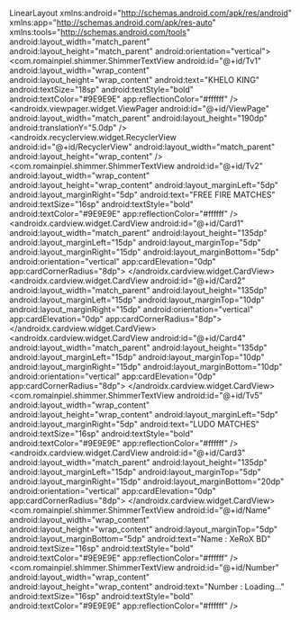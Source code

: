 LinearLayout
	xmlns:android="http://schemas.android.com/apk/res/android"
	xmlns:app="http://schemas.android.com/apk/res-auto"
	xmlns:tools="http://schemas.android.com/tools"
	android:layout_width="match_parent"
	android:layout_height="match_parent"
	android:orientation="vertical">
	<LinearLayout
		android:id="@+id/TopBar"
		android:layout_width="match_parent"
		android:layout_height="50dp"
		android:background="#000000"
		android:gravity="center_vertical"
		android:orientation="horizontal">
		<ImageView
			android:id="@+id/Img1"
			android:layout_width="35dp"
			android:layout_height="35dp"
			android:layout_marginLeft="15dp"
			android:layout_marginRight="10dp"
			android:src="@drawable/app_logo"
			android:scaleType="fitCenter" />
		<com.romainpiel.shimmer.ShimmerTextView
			android:id="@+id/Tv1"
			android:layout_width="wrap_content"
			android:layout_height="wrap_content"
			android:text="KHELO KING"
			android:textSize="18sp"
			android:textStyle="bold"
			android:textColor="#9E9E9E"
			app:reflectionColor="#ffffff" />
		<LinearLayout
			android:id="@+id/Dev3"
			android:layout_width="match_parent"
			android:layout_height="10dp"
			android:padding="8dp"
			android:orientation="horizontal"
			android:layout_weight="1" />
		<LinearLayout
			android:id="@+id/Contact"
			android:layout_width="wrap_content"
			android:layout_height="wrap_content"
			android:orientation="horizontal">
			<ImageView
				android:id="@+id/Img2"
				android:layout_width="35dp"
				android:layout_height="35dp"
				android:layout_marginLeft="15dp"
				android:layout_marginTop="5dp"
				android:layout_marginRight="15dp"
				android:layout_marginBottom="5dp"
				android:src="@drawable/contact"
				android:scaleType="fitCenter" />
		</LinearLayout>
		<LinearLayout
			android:id="@+id/Wallet1"
			android:layout_width="wrap_content"
			android:layout_height="wrap_content"
			android:layout_marginRight="5dp"
			android:orientation="horizontal">
			<ImageView
				android:id="@+id/Img3"
				android:layout_width="38dp"
				android:layout_height="38dp"
				android:layout_marginLeft="15dp"
				android:layout_marginTop="5dp"
				android:layout_marginRight="15dp"
				android:layout_marginBottom="5dp"
				android:src="@drawable/wallet"
				android:scaleType="fitCenter" />
		</LinearLayout>
	</LinearLayout>
	<ScrollView
		android:id="@+id/Scroll"
		android:layout_width="match_parent"
		android:layout_height="match_parent"
		android:background="#000000"
		android:layout_weight="1">
		<LinearLayout
			android:id="@+id/ScrollBg"
			android:layout_width="match_parent"
			android:layout_height="match_parent"
			android:background="#000025"
			android:orientation="vertical">
			<LinearLayout
				android:id="@+id/PlayBg"
				android:layout_width="match_parent"
				android:layout_height="match_parent"
				android:background="@drawable/bgu"
				android:orientation="vertical">
				<androidx.viewpager.widget.ViewPager
					android:id="@+id/ViewPage"
					android:layout_width="match_parent"
					android:layout_height="190dp"
					android:translationY="5.0dp" />
				<LinearLayout
					android:id="@+id/Bg9"
					android:layout_width="wrap_content"
					android:layout_height="wrap_content"
					android:orientation="horizontal"
					android:translationY="-15.0dp"
					android:layout_gravity="center_horizontal">
					<androidx.recyclerview.widget.RecyclerView
						android:id="@+id/RecyclerView"
						android:layout_width="match_parent"
						android:layout_height="wrap_content" />
				</LinearLayout>
				<LinearLayout
					android:id="@+id/Bg4"
					android:layout_width="match_parent"
					android:layout_height="wrap_content"
					android:background="@android:color/transparent"
					android:gravity="center_vertical"
					android:orientation="horizontal">
					<TextView
						android:id="@+id/Tv24"
						android:layout_width="wrap_content"
						android:layout_height="wrap_content"
						android:layout_marginLeft="10dp"
						android:text="নোটিশঃ"
						android:textSize="18sp"
						android:textStyle="bold"
						android:textColor="#B2EBF2" />
					<TextView
						android:id="@+id/Notice"
						android:layout_width="wrap_content"
						android:layout_height="wrap_content"
						android:layout_marginLeft="10dp"
						android:layout_marginRight="10dp"
						android:text="XEROX BD"
						android:textSize="16sp"
						android:textStyle="bold"
						android:textColor="#17FFFF" />
				</LinearLayout>
				<LinearLayout
					android:id="@+id/Dev1Bg"
					android:layout_width="match_parent"
					android:layout_height="30dp"
					android:layout_marginLeft="5dp"
					android:layout_marginTop="5dp"
					android:layout_marginRight="5dp"
					android:gravity="center_vertical"
					android:orientation="horizontal">
					<LinearLayout
						android:id="@+id/Dev1"
						android:layout_width="match_parent"
						android:layout_height="2dp"
						android:padding="8dp"
						android:background="#9E9E9E"
						android:orientation="horizontal"
						android:layout_weight="1" />
					<com.romainpiel.shimmer.ShimmerTextView
						android:id="@+id/Tv2"
						android:layout_width="wrap_content"
						android:layout_height="wrap_content"
						android:layout_marginLeft="5dp"
						android:layout_marginRight="5dp"
						android:text="FREE FIRE MATCHES"
						android:textSize="16sp"
						android:textStyle="bold"
						android:textColor="#9E9E9E"
						app:reflectionColor="#ffffff" />
					<LinearLayout
						android:id="@+id/Dev2"
						android:layout_width="match_parent"
						android:layout_height="2dp"
						android:padding="8dp"
						android:background="#9E9E9E"
						android:orientation="horizontal"
						android:layout_weight="1" />
				</LinearLayout>
				<androidx.cardview.widget.CardView
					android:id="@+id/Card1"
					android:layout_width="match_parent"
					android:layout_height="135dp"
					android:layout_marginLeft="15dp"
					android:layout_marginTop="5dp"
					android:layout_marginRight="15dp"
					android:layout_marginBottom="5dp"
					android:orientation="vertical"
					app:cardElevation="0dp"
					app:cardCornerRadius="8dp">
					<LinearLayout
						android:id="@+id/Classic"
						android:layout_width="match_parent"
						android:layout_height="match_parent"
						android:background="@drawable/classicbg"
						android:gravity="center_vertical"
						android:orientation="horizontal">
						<ImageView
							android:id="@+id/Img4"
							android:layout_width="50dp"
							android:layout_height="50dp"
							android:layout_marginLeft="10dp"
							android:src="@drawable/ffff"
							android:scaleType="fitCenter" />
						<LinearLayout
							android:id="@+id/Bg1"
							android:layout_width="match_parent"
							android:layout_height="match_parent"
							android:background="@android:color/transparent"
							android:gravity="center_vertical"
							android:orientation="vertical">
							<TextView
								android:id="@+id/Tv3"
								android:layout_width="wrap_content"
								android:layout_height="wrap_content"
								android:layout_marginLeft="10dp"
								android:text="CLASSIC"
								android:textSize="16sp"
								android:textStyle="bold"
								android:textColor="#FFFFFF" />
							<TextView
								android:id="@+id/Found1"
								android:layout_width="wrap_content"
								android:layout_height="wrap_content"
								android:layout_marginLeft="10dp"
								android:text="0 MATCH FOUND"
								android:textSize="14sp"
								android:textColor="#FFFFFF" />
						</LinearLayout>
					</LinearLayout>
				</androidx.cardview.widget.CardView>
				<androidx.cardview.widget.CardView
					android:id="@+id/Card2"
					android:layout_width="match_parent"
					android:layout_height="135dp"
					android:layout_marginLeft="15dp"
					android:layout_marginTop="10dp"
					android:layout_marginRight="15dp"
					android:orientation="vertical"
					app:cardElevation="0dp"
					app:cardCornerRadius="8dp">
					<LinearLayout
						android:id="@+id/ClashSquad"
						android:layout_width="match_parent"
						android:layout_height="match_parent"
						android:background="@drawable/csbg"
						android:gravity="center_vertical"
						android:orientation="horizontal">
						<ImageView
							android:id="@+id/Img5"
							android:layout_width="50dp"
							android:layout_height="50dp"
							android:layout_marginLeft="10dp"
							android:src="@drawable/ffround"
							android:scaleType="fitCenter" />
						<LinearLayout
							android:id="@+id/Bg2"
							android:layout_width="match_parent"
							android:layout_height="match_parent"
							android:background="@android:color/transparent"
							android:gravity="center_vertical"
							android:orientation="vertical">
							<TextView
								android:id="@+id/Tv4"
								android:layout_width="wrap_content"
								android:layout_height="wrap_content"
								android:layout_marginLeft="10dp"
								android:text="CLASH SQUAD"
								android:textSize="16sp"
								android:textStyle="bold"
								android:textColor="#FFFFFF" />
							<TextView
								android:id="@+id/Found2"
								android:layout_width="wrap_content"
								android:layout_height="wrap_content"
								android:layout_marginLeft="10dp"
								android:text="0 MATCH FOUND"
								android:textSize="14sp"
								android:textColor="#FFFFFF" />
						</LinearLayout>
					</LinearLayout>
				</androidx.cardview.widget.CardView>
				<androidx.cardview.widget.CardView
					android:id="@+id/Card4"
					android:layout_width="match_parent"
					android:layout_height="135dp"
					android:layout_marginLeft="15dp"
					android:layout_marginTop="10dp"
					android:layout_marginRight="15dp"
					android:layout_marginBottom="10dp"
					android:orientation="vertical"
					app:cardElevation="0dp"
					app:cardCornerRadius="8dp">
					<LinearLayout
						android:id="@+id/SnackBg"
						android:layout_width="match_parent"
						android:layout_height="match_parent"
						android:background="@drawable/free_bg"
						android:gravity="center_vertical"
						android:orientation="horizontal">
						<ImageView
							android:id="@+id/Img30"
							android:layout_width="50dp"
							android:layout_height="50dp"
							android:layout_marginLeft="10dp"
							android:src="@drawable/ffround"
							android:scaleType="fitCenter" />
						<LinearLayout
							android:id="@+id/linear4"
							android:layout_width="match_parent"
							android:layout_height="match_parent"
							android:background="@android:color/transparent"
							android:gravity="center_vertical"
							android:orientation="vertical">
							<TextView
								android:id="@+id/Tv30"
								android:layout_width="wrap_content"
								android:layout_height="wrap_content"
								android:layout_marginLeft="10dp"
								android:text="FREE MATCHES"
								android:textSize="16sp"
								android:textStyle="bold"
								android:textColor="#FFFFFF" />
							<TextView
								android:id="@+id/Found4"
								android:layout_width="wrap_content"
								android:layout_height="wrap_content"
								android:layout_marginLeft="10dp"
								android:text="0 MATCH FOUND"
								android:textSize="14sp"
								android:textColor="#FFFFFF" />
						</LinearLayout>
					</LinearLayout>
				</androidx.cardview.widget.CardView>
				<LinearLayout
					android:id="@+id/Dev2Bg"
					android:layout_width="match_parent"
					android:layout_height="30dp"
					android:layout_margin="5dp"
					android:background="@android:color/transparent"
					android:gravity="center_vertical"
					android:orientation="horizontal">
					<LinearLayout
						android:id="@+id/Dev4"
						android:layout_width="match_parent"
						android:layout_height="2dp"
						android:background="#9E9E9E"
						android:orientation="horizontal"
						android:layout_weight="1" />
					<com.romainpiel.shimmer.ShimmerTextView
						android:id="@+id/Tv5"
						android:layout_width="wrap_content"
						android:layout_height="wrap_content"
						android:layout_marginLeft="5dp"
						android:layout_marginRight="5dp"
						android:text="LUDO MATCHES"
						android:textSize="16sp"
						android:textStyle="bold"
						android:textColor="#9E9E9E"
						app:reflectionColor="#ffffff" />
					<LinearLayout
						android:id="@+id/Dev5"
						android:layout_width="match_parent"
						android:layout_height="2dp"
						android:background="#9E9E9E"
						android:orientation="horizontal"
						android:layout_weight="1" />
				</LinearLayout>
				<androidx.cardview.widget.CardView
					android:id="@+id/Card3"
					android:layout_width="match_parent"
					android:layout_height="135dp"
					android:layout_marginLeft="15dp"
					android:layout_marginTop="5dp"
					android:layout_marginRight="15dp"
					android:layout_marginBottom="20dp"
					android:orientation="vertical"
					app:cardElevation="0dp"
					app:cardCornerRadius="8dp">
					<LinearLayout
						android:id="@+id/LudoBg"
						android:layout_width="match_parent"
						android:layout_height="match_parent"
						android:background="@drawable/ludobg"
						android:gravity="center_vertical"
						android:orientation="horizontal">
						<ImageView
							android:id="@+id/Img6"
							android:layout_width="50dp"
							android:layout_height="50dp"
							android:layout_marginLeft="10dp"
							android:src="@drawable/lkround"
							android:scaleType="fitCenter" />
						<LinearLayout
							android:id="@+id/Bg3"
							android:layout_width="match_parent"
							android:layout_height="match_parent"
							android:background="@android:color/transparent"
							android:gravity="center_vertical"
							android:orientation="vertical">
							<TextView
								android:id="@+id/Tv6"
								android:layout_width="wrap_content"
								android:layout_height="wrap_content"
								android:layout_marginLeft="10dp"
								android:text="LUDO MATCHES"
								android:textSize="16sp"
								android:textStyle="bold"
								android:textColor="#FFFFFF" />
							<TextView
								android:id="@+id/Found3"
								android:layout_width="wrap_content"
								android:layout_height="wrap_content"
								android:layout_marginLeft="10dp"
								android:text="0 MATCH FOUND"
								android:textSize="14sp"
								android:textColor="#FFFFFF" />
						</LinearLayout>
					</LinearLayout>
				</androidx.cardview.widget.CardView>
			</LinearLayout>
			<LinearLayout
				android:id="@+id/MenuBg"
				android:layout_width="match_parent"
				android:layout_height="match_parent"
				android:background="#000000"
				android:gravity="center_horizontal"
				android:orientation="vertical">
				<ImageView
					android:id="@+id/Img11"
					android:layout_width="75dp"
					android:layout_height="75dp"
					android:layout_marginTop="30dp"
					android:src="@drawable/profile"
					android:scaleType="fitCenter" />
				<LinearLayout
					android:id="@+id/Bg_Name"
					android:layout_width="match_parent"
					android:layout_height="wrap_content"
					android:gravity="center_horizontal"
					android:orientation="horizontal">
					<com.romainpiel.shimmer.ShimmerTextView
						android:id="@+id/Name"
						android:layout_width="wrap_content"
						android:layout_height="wrap_content"
						android:layout_marginTop="5dp"
						android:layout_marginBottom="5dp"
						android:text="Name : XeRoX BD"
						android:textSize="16sp"
						android:textStyle="bold"
						android:textColor="#9E9E9E"
						app:reflectionColor="#ffffff" />
					<ImageView
						android:id="@+id/bluetick"
						android:layout_width="20dp"
						android:layout_height="20dp"
						android:layout_marginLeft="5dp"
						android:layout_marginTop="7dp"
						android:src="@drawable/tikmark"
						android:scaleType="centerCrop" />
				</LinearLayout>
				<com.romainpiel.shimmer.ShimmerTextView
					android:id="@+id/Number"
					android:layout_width="wrap_content"
					android:layout_height="wrap_content"
					android:text="Number : Loading..."
					android:textSize="16sp"
					android:textStyle="bold"
					android:textColor="#9E9E9E"
					app:reflectionColor="#ffffff" />
				<LinearLayout
					android:id="@+id/CoinBg"
					android:layout_width="match_parent"
					android:layout_height="85dp"
					android:layout_marginLeft="25dp"
					android:layout_marginTop="20dp"
					android:layout_marginRight="25dp"
					android:background="#FFFFFF"
					android:orientation="horizontal">
					<LinearLayout
						android:id="@+id/Coin1"
						android:layout_width="match_parent"
						android:layout_height="match_parent"
						android:background="@android:color/transparent"
						android:gravity="center_horizontal|center_vertical"
						android:orientation="vertical"
						android:layout_weight="1">
						<TextView
							android:id="@+id/Gaming"
							android:layout_width="wrap_content"
							android:layout_height="wrap_content"
							android:text="৳0"
							android:textSize="18sp"
							android:textStyle="bold"
							android:textColor="#000000" />
						<TextView
							android:id="@+id/Tv11"
							android:layout_width="wrap_content"
							android:layout_height="wrap_content"
							android:text="Gaming Balance"
							android:textSize="14sp"
							android:textColor="#9E9E9E" />
					</LinearLayout>
					<LinearLayout
						android:id="@+id/Dev6"
						android:layout_width="1dp"
						android:layout_height="match_parent"
						android:layout_marginLeft="10dp"
						android:layout_marginTop="25dp"
						android:layout_marginRight="10dp"
						android:layout_marginBottom="25dp"
						android:background="#BDBDBD"
						android:orientation="horizontal" />
					<LinearLayout
						android:id="@+id/Coin2"
						android:layout_width="match_parent"
						android:layout_height="match_parent"
						android:background="@android:color/transparent"
						android:gravity="center_horizontal|center_vertical"
						android:orientation="vertical"
						android:layout_weight="1">
						<TextView
							android:id="@+id/Winning"
							android:layout_width="wrap_content"
							android:layout_height="wrap_content"
							android:text="৳0"
							android:textSize="18sp"
							android:textStyle="bold"
							android:textColor="#000000" />
						<TextView
							android:id="@+id/Tv12"
							android:layout_width="wrap_content"
							android:layout_height="wrap_content"
							android:text="Winning Balance"
							android:textSize="14sp"
							android:textColor="#9E9E9E" />
					</LinearLayout>
				</LinearLayout>
				<LinearLayout
					android:id="@+id/TotalBg"
					android:layout_width="match_parent"
					android:layout_height="85dp"
					android:layout_marginLeft="25dp"
					android:layout_marginTop="10dp"
					android:layout_marginRight="25dp"
					android:background="#FFFFFF"
					android:orientation="horizontal">
					<LinearLayout
						android:id="@+id/Total1"
						android:layout_width="match_parent"
						android:layout_height="match_parent"
						android:gravity="center_horizontal|center_vertical"
						android:orientation="vertical"
						android:layout_weight="1">
						<TextView
							android:id="@+id/TotalPlay"
							android:layout_width="wrap_content"
							android:layout_height="wrap_content"
							android:text="0"
							android:textSize="18sp"
							android:textStyle="bold"
							android:textColor="#000000" />
						<TextView
							android:id="@+id/Tv13"
							android:layout_width="wrap_content"
							android:layout_height="wrap_content"
							android:text="Match Played"
							android:textSize="14sp"
							android:textColor="#9E9E9E" />
					</LinearLayout>
					<LinearLayout
						android:id="@+id/Dev7"
						android:layout_width="1dp"
						android:layout_height="match_parent"
						android:layout_marginTop="25dp"
						android:layout_marginBottom="25dp"
						android:background="#BDBDBD"
						android:orientation="horizontal" />
					<LinearLayout
						android:id="@+id/Total2"
						android:layout_width="match_parent"
						android:layout_height="match_parent"
						android:gravity="center_horizontal|center_vertical"
						android:orientation="vertical"
						android:layout_weight="1">
						<TextView
							android:id="@+id/TotalKill"
							android:layout_width="wrap_content"
							android:layout_height="wrap_content"
							android:text="0"
							android:textSize="18sp"
							android:textStyle="bold"
							android:textColor="#000000" />
						<TextView
							android:id="@+id/Tv14"
							android:layout_width="wrap_content"
							android:layout_height="wrap_content"
							android:text="Total Kills"
							android:textSize="14sp"
							android:textColor="#9E9E9E" />
					</LinearLayout>
					<LinearLayout
						android:id="@+id/Dev8"
						android:layout_width="1dp"
						android:layout_height="match_parent"
						android:layout_marginTop="25dp"
						android:layout_marginBottom="25dp"
						android:background="#BDBDBD"
						android:orientation="horizontal" />
					<LinearLayout
						android:id="@+id/Total3"
						android:layout_width="match_parent"
						android:layout_height="match_parent"
						android:gravity="center_horizontal|center_vertical"
						android:orientation="vertical"
						android:layout_weight="1">
						<TextView
							android:id="@+id/TotalWin"
							android:layout_width="wrap_content"
							android:layout_height="wrap_content"
							android:text="৳0"
							android:textSize="18sp"
							android:textStyle="bold"
							android:textColor="#000000" />
						<TextView
							android:id="@+id/Tv15"
							android:layout_width="wrap_content"
							android:layout_height="wrap_content"
							android:gravity="center_horizontal"
							android:text="Total Winnings"
							android:textSize="14sp"
							android:textColor="#9E9E9E" />
					</LinearLayout>
				</LinearLayout>
				<LinearLayout
					android:id="@+id/MeBg"
					android:layout_width="match_parent"
					android:layout_height="match_parent"
					android:layout_marginLeft="25dp"
					android:layout_marginTop="10dp"
					android:layout_marginRight="25dp"
					android:layout_marginBottom="10dp"
					android:background="#FFFFFF"
					android:orientation="vertical">
					<LinearLayout
						android:id="@+id/Profile"
						android:layout_width="match_parent"
						android:layout_height="35dp"
						android:layout_marginLeft="10dp"
						android:layout_marginTop="5dp"
						android:layout_marginRight="10dp"
						android:layout_marginBottom="5dp"
						android:gravity="center_vertical"
						android:orientation="horizontal">
						<ImageView
							android:id="@+id/Img12"
							android:layout_width="28dp"
							android:layout_height="28dp"
							android:layout_marginLeft="18dp"
							android:src="@drawable/user"
							android:scaleType="fitCenter" />
						<TextView
							android:id="@+id/Tv16"
							android:layout_width="wrap_content"
							android:layout_height="wrap_content"
							android:layout_marginLeft="13dp"
							android:text="My Profile"
							android:textSize="16sp"
							android:textStyle="bold"
							android:textColor="#000000"
							android:layout_weight="1" />
						<ImageView
							android:id="@+id/Img13"
							android:layout_width="30dp"
							android:layout_height="30dp"
							android:layout_marginRight="15dp"
							android:src="@drawable/chevron"
							android:scaleType="fitCenter" />
					</LinearLayout>
					<LinearLayout
						android:id="@+id/Dev9"
						android:layout_width="match_parent"
						android:layout_height="1dp"
						android:layout_marginLeft="5dp"
						android:layout_marginRight="5dp"
						android:background="#9E9E9E"
						android:orientation="horizontal" />
					<LinearLayout
						android:id="@+id/Wallet2"
						android:layout_width="match_parent"
						android:layout_height="35dp"
						android:layout_marginLeft="10dp"
						android:layout_marginTop="5dp"
						android:layout_marginRight="10dp"
						android:layout_marginBottom="5dp"
						android:gravity="center_vertical"
						android:orientation="horizontal">
						<ImageView
							android:id="@+id/Img14"
							android:layout_width="25dp"
							android:layout_height="25dp"
							android:layout_marginLeft="18dp"
							android:src="@drawable/wallets"
							android:scaleType="fitCenter" />
						<TextView
							android:id="@+id/Tv17"
							android:layout_width="wrap_content"
							android:layout_height="wrap_content"
							android:layout_marginLeft="13dp"
							android:text="My Wallet"
							android:textSize="16sp"
							android:textStyle="bold"
							android:textColor="#000000"
							android:layout_weight="1" />
						<ImageView
							android:id="@+id/Img15"
							android:layout_width="30dp"
							android:layout_height="30dp"
							android:layout_marginRight="15dp"
							android:src="@drawable/chevron"
							android:scaleType="fitCenter" />
					</LinearLayout>
					<LinearLayout
						android:id="@+id/Dev10"
						android:layout_width="match_parent"
						android:layout_height="1dp"
						android:layout_marginLeft="5dp"
						android:layout_marginRight="5dp"
						android:background="#9E9E9E"
						android:orientation="horizontal" />
					<LinearLayout
						android:id="@+id/Player"
						android:layout_width="match_parent"
						android:layout_height="35dp"
						android:layout_marginLeft="10dp"
						android:layout_marginTop="5dp"
						android:layout_marginRight="10dp"
						android:layout_marginBottom="5dp"
						android:gravity="center_vertical"
						android:orientation="horizontal">
						<ImageView
							android:id="@+id/Img16"
							android:layout_width="25dp"
							android:layout_height="25dp"
							android:layout_marginLeft="18dp"
							android:src="@drawable/trophy"
							android:scaleType="fitCenter" />
						<TextView
							android:id="@+id/Tv18"
							android:layout_width="wrap_content"
							android:layout_height="wrap_content"
							android:layout_marginLeft="13dp"
							android:text="Top Players"
							android:textSize="16sp"
							android:textStyle="bold"
							android:textColor="#000000"
							android:layout_weight="1" />
						<ImageView
							android:id="@+id/Img17"
							android:layout_width="30dp"
							android:layout_height="30dp"
							android:layout_marginRight="15dp"
							android:src="@drawable/chevron"
							android:scaleType="fitCenter" />
					</LinearLayout>
					<LinearLayout
						android:id="@+id/Dev11"
						android:layout_width="match_parent"
						android:layout_height="1dp"
						android:layout_marginLeft="5dp"
						android:layout_marginRight="5dp"
						android:background="#9E9E9E"
						android:orientation="horizontal" />
					<LinearLayout
						android:id="@+id/Complain"
						android:layout_width="match_parent"
						android:layout_height="35dp"
						android:layout_marginLeft="10dp"
						android:layout_marginTop="5dp"
						android:layout_marginRight="10dp"
						android:layout_marginBottom="5dp"
						android:gravity="center_vertical"
						android:orientation="horizontal">
						<ImageView
							android:id="@+id/Img18"
							android:layout_width="25dp"
							android:layout_height="25dp"
							android:layout_marginLeft="18dp"
							android:src="@drawable/headset"
							android:scaleType="fitCenter" />
						<TextView
							android:id="@+id/Tv19"
							android:layout_width="wrap_content"
							android:layout_height="wrap_content"
							android:layout_marginLeft="13dp"
							android:text="Complain Box"
							android:textSize="16sp"
							android:textStyle="bold"
							android:textColor="#000000"
							android:layout_weight="1" />
						<ImageView
							android:id="@+id/Img19"
							android:layout_width="30dp"
							android:layout_height="30dp"
							android:layout_marginRight="15dp"
							android:src="@drawable/chevron"
							android:scaleType="fitCenter" />
					</LinearLayout>
					<LinearLayout
						android:id="@+id/Dev12"
						android:layout_width="match_parent"
						android:layout_height="1dp"
						android:layout_marginLeft="5dp"
						android:layout_marginRight="5dp"
						android:background="#9E9E9E"
						android:orientation="horizontal" />
					<LinearLayout
						android:id="@+id/Share"
						android:layout_width="match_parent"
						android:layout_height="35dp"
						android:layout_marginLeft="10dp"
						android:layout_marginTop="5dp"
						android:layout_marginRight="10dp"
						android:layout_marginBottom="5dp"
						android:gravity="center_vertical"
						android:orientation="horizontal">
						<ImageView
							android:id="@+id/Img20"
							android:layout_width="25dp"
							android:layout_height="25dp"
							android:layout_marginLeft="18dp"
							android:src="@drawable/share"
							android:scaleType="fitCenter" />
						<TextView
							android:id="@+id/Tv20"
							android:layout_width="wrap_content"
							android:layout_height="wrap_content"
							android:layout_marginLeft="13dp"
							android:text="Share App"
							android:textSize="16sp"
							android:textStyle="bold"
							android:textColor="#000000"
							android:layout_weight="1" />
						<ImageView
							android:id="@+id/Img21"
							android:layout_width="30dp"
							android:layout_height="30dp"
							android:layout_marginRight="15dp"
							android:src="@drawable/chevron"
							android:scaleType="fitCenter" />
					</LinearLayout>
					<LinearLayout
						android:id="@+id/Dev13"
						android:layout_width="match_parent"
						android:layout_height="1dp"
						android:layout_marginLeft="5dp"
						android:layout_marginRight="5dp"
						android:background="#9E9E9E"
						android:orientation="horizontal" />
					<LinearLayout
						android:id="@+id/Privacy"
						android:layout_width="match_parent"
						android:layout_height="35dp"
						android:layout_marginLeft="10dp"
						android:layout_marginTop="5dp"
						android:layout_marginRight="10dp"
						android:layout_marginBottom="5dp"
						android:gravity="center_vertical"
						android:orientation="horizontal">
						<ImageView
							android:id="@+id/Img22"
							android:layout_width="25dp"
							android:layout_height="25dp"
							android:layout_marginLeft="18dp"
							android:src="@drawable/infos"
							android:scaleType="fitCenter" />
						<TextView
							android:id="@+id/Tv21"
							android:layout_width="wrap_content"
							android:layout_height="wrap_content"
							android:layout_marginLeft="13dp"
							android:text="Developer Profile"
							android:textSize="16sp"
							android:textStyle="bold"
							android:textColor="#000000"
							android:layout_weight="1" />
						<ImageView
							android:id="@+id/Img23"
							android:layout_width="30dp"
							android:layout_height="30dp"
							android:layout_marginRight="15dp"
							android:src="@drawable/chevron"
							android:scaleType="fitCenter" />
					</LinearLayout>
					<LinearLayout
						android:id="@+id/Dev14"
						android:layout_width="match_parent"
						android:layout_height="1dp"
						android:layout_marginLeft="5dp"
						android:layout_marginRight="5dp"
						android:background="#9E9E9E"
						android:orientation="horizontal" />
					<LinearLayout
						android:id="@+id/Dev15"
						android:layout_width="match_parent"
						android:layout_height="1dp"
						android:layout_marginLeft="5dp"
						android:layout_marginRight="5dp"
						android:background="#9E9E9E"
						android:orientation="horizontal" />
					<LinearLayout
						android:id="@+id/LogOut"
						android:layout_width="match_parent"
						android:layout_height="35dp"
						android:layout_marginLeft="10dp"
						android:layout_marginTop="5dp"
						android:layout_marginRight="10dp"
						android:layout_marginBottom="5dp"
						android:gravity="center_vertical"
						android:orientation="horizontal">
						<ImageView
							android:id="@+id/Img26"
							android:layout_width="25dp"
							android:layout_height="25dp"
							android:layout_marginLeft="18dp"
							android:src="@drawable/logout"
							android:scaleType="fitCenter" />
						<TextView
							android:id="@+id/Tv23"
							android:layout_width="wrap_content"
							android:layout_height="wrap_content"
							android:layout_marginLeft="13dp"
							android:text="LogOut\?"
							android:textSize="16sp"
							android:textStyle="bold"
							android:textColor="#000000"
							android:layout_weight="1" />
						<ImageView
							android:id="@+id/Img27"
							android:layout_width="30dp"
							android:layout_height="30dp"
							android:layout_marginRight="15dp"
							android:src="@drawable/chevron"
							android:scaleType="fitCenter" />
					</LinearLayout>
				</LinearLayout>
			</LinearLayout>
			<LinearLayout
				android:id="@+id/ShopBg"
				android:layout_width="match_parent"
				android:layout_height="match_parent"
				android:background="#000000"
				android:gravity="center_horizontal"
				android:orientation="vertical">
				<LinearLayout
					android:id="@+id/Bg5"
					android:layout_width="wrap_content"
					android:layout_height="40dp"
					android:layout_marginTop="10dp"
					android:layout_marginBottom="15dp"
					android:background="#3F51B5"
					android:gravity="center_horizontal|center_vertical"
					android:orientation="horizontal">
					<TextView
						android:id="@+id/Tv25"
						android:layout_width="wrap_content"
						android:layout_height="wrap_content"
						android:layout_marginLeft="20dp"
						android:layout_marginRight="20dp"
						android:text="FREE FIRE DIAMOND"
						android:textSize="18sp"
						android:textStyle="bold"
						android:textColor="#FFFFFF" />
				</LinearLayout>
				<LinearLayout
					android:id="@+id/DmNcBg"
					android:layout_width="match_parent"
					android:layout_height="50dp"
					android:layout_marginLeft="10dp"
					android:layout_marginRight="10dp"
					android:layout_marginBottom="10dp"
					android:background="#FFFFFF"
					android:gravity="center_vertical"
					android:orientation="horizontal">
					<ImageView
						android:id="@+id/Img28"
						android:layout_width="30dp"
						android:layout_height="30dp"
						android:layout_marginLeft="10dp"
						android:layout_marginTop="1dp"
						android:src="@drawable/notice"
						android:scaleType="fitCenter" />
					<TextView
						android:id="@+id/DmNc"
						android:layout_width="wrap_content"
						android:layout_height="wrap_content"
						android:layout_marginLeft="9dp"
						android:layout_marginRight="9dp"
						android:layout_marginBottom="1dp"
						android:text="TopUp Koro Low Price"
						android:textSize="16sp"
						android:textStyle="bold"
						android:textColor="#000000" />
				</LinearLayout>
				<LinearLayout
					android:id="@+id/DmBg"
					android:layout_width="match_parent"
					android:layout_height="wrap_content"
					android:layout_marginLeft="10dp"
					android:layout_marginRight="10dp"
					android:layout_marginBottom="10dp"
					android:background="#FFFFFF"
					android:orientation="horizontal">
					<LinearLayout
						android:id="@+id/TopUp"
						android:layout_width="match_parent"
						android:layout_height="165dp"
						android:layout_margin="4dp"
						android:background="#000000"
						android:orientation="vertical">
						<TextView
							android:id="@+id/Tv26"
							android:layout_width="wrap_content"
							android:layout_height="wrap_content"
							android:layout_marginTop="10dp"
							android:layout_marginRight="15dp"
							android:text="TopUp Koro"
							android:textSize="14sp"
							android:textColor="#2196F3"
							android:layout_gravity="right" />
						<LinearLayout
							android:id="@+id/Bg6"
							android:layout_width="match_parent"
							android:layout_height="wrap_content"
							android:background="@android:color/transparent"
							android:orientation="horizontal">
							<ImageView
								android:id="@+id/Img29"
								android:layout_width="120dp"
								android:layout_height="80dp"
								android:layout_marginLeft="10dp"
								android:layout_marginTop="13dp"
								android:src="@drawable/diamond"
								android:scaleType="fitCenter" />
							<LinearLayout
								android:id="@+id/Bg8"
								android:layout_width="match_parent"
								android:layout_height="match_parent"
								android:orientation="vertical">
								<TextView
									android:id="@+id/Tv27"
									android:layout_width="wrap_content"
									android:layout_height="wrap_content"
									android:layout_marginTop="5dp"
									android:text="কমদামে ডায়মন্ড\nটপ-আাপ করুন"
									android:textSize="20sp"
									android:textStyle="bold"
									android:textColor="#FFFFFF" />
								<TextView
									android:id="@+id/Tv28"
									android:layout_width="wrap_content"
									android:layout_height="wrap_content"
									android:layout_marginTop="2dp"
									android:layout_marginRight="15dp"
									android:text="TK"
									android:textSize="18sp"
									android:textStyle="bold"
									android:textColor="#FFEB3B"
									android:layout_gravity="right" />
							</LinearLayout>
						</LinearLayout>
						<LinearLayout
							android:id="@+id/Bg7"
							android:layout_width="wrap_content"
							android:layout_height="wrap_content"
							android:layout_marginTop="1dp"
							android:layout_marginRight="20dp"
							android:background="@android:color/transparent"
							android:gravity="center_vertical"
							android:orientation="horizontal"
							android:layout_gravity="right">
							<TextView
								android:id="@+id/Tv29"
								android:layout_width="wrap_content"
								android:layout_height="wrap_content"
								android:layout_marginLeft="7dp"
								android:layout_marginTop="1dp"
								android:layout_marginRight="7dp"
								android:layout_marginBottom="2dp"
								android:text="SHOP"
								android:textSize="20sp"
								android:textColor="#FFFFFF" />
						</LinearLayout>
					</LinearLayout>
				</LinearLayout>
			</LinearLayout>
			<LinearLayout
				android:id="@+id/ResultBg"
				android:layout_width="match_parent"
				android:layout_height="620dp"
				android:background="#000000"
				android:gravity="center_horizontal"
				android:orientation="vertical">
				<ListView
					android:id="@+id/ListView"
					android:layout_width="match_parent"
					android:layout_height="match_parent"
					android:layout_marginTop="10dp"
					android:dividerHeight="0dp"
					android:divider="@null"
					android:choiceMode="none" />
			</LinearLayout>
		</LinearLayout>
	</ScrollView>
	<LinearLayout
		android:id="@+id/Navigation"
		android:layout_width="match_parent"
		android:layout_height="60dp"
		android:background="#000000"
		android:orientation="horizontal">
		<LinearLayout
			android:id="@+id/Shop"
			android:layout_width="match_parent"
			android:layout_height="match_parent"
			android:layout_marginLeft="5dp"
			android:gravity="center_horizontal|center_vertical"
			android:orientation="vertical"
			android:layout_weight="1">
			<ImageView
				android:id="@+id/Img7"
				android:layout_width="24dp"
				android:layout_height="24dp"
				android:layout_marginTop="3dp"
				android:src="@drawable/shopping"
				android:scaleType="fitCenter" />
			<TextView
				android:id="@+id/Tv7"
				android:layout_width="wrap_content"
				android:layout_height="wrap_content"
				android:layout_marginTop="2dp"
				android:text="Shop"
				android:textSize="12sp"
				android:textColor="#9E9E9E"
				android:translationY="-2.0dp" />
		</LinearLayout>
		<LinearLayout
			android:id="@+id/Play"
			android:layout_width="match_parent"
			android:layout_height="match_parent"
			android:gravity="center_horizontal|center_vertical"
			android:orientation="vertical"
			android:layout_weight="1">
			<ImageView
				android:id="@+id/Img8"
				android:layout_width="26dp"
				android:layout_height="26dp"
				android:src="@drawable/joystick"
				android:scaleType="fitCenter" />
			<TextView
				android:id="@+id/Tv8"
				android:layout_width="wrap_content"
				android:layout_height="wrap_content"
				android:text="Play"
				android:textSize="12sp"
				android:textColor="#9E9E9E" />
		</LinearLayout>
		<LinearLayout
			android:id="@+id/Result"
			android:layout_width="match_parent"
			android:layout_height="match_parent"
			android:gravity="center_horizontal|center_vertical"
			android:orientation="vertical"
			android:layout_weight="1">
			<ImageView
				android:id="@+id/Img9"
				android:layout_width="26dp"
				android:layout_height="26dp"
				android:src="@drawable/ranking"
				android:scaleType="fitCenter" />
			<TextView
				android:id="@+id/Tv9"
				android:layout_width="wrap_content"
				android:layout_height="wrap_content"
				android:layout_marginTop="2dp"
				android:text="Result"
				android:textSize="12sp"
				android:textColor="#9E9E9E" />
		</LinearLayout>
		<LinearLayout
			android:id="@+id/Me"
			android:layout_width="match_parent"
			android:layout_height="match_parent"
			android:layout_marginRight="5dp"
			android:gravity="center_horizontal|center_vertical"
			android:orientation="vertical"
			android:layout_weight="1">
			<ImageView
				android:id="@+id/Img10"
				android:layout_width="26dp"
				android:layout_height="26dp"
				android:src="@drawable/user"
				android:scaleType="fitCenter" />
			<TextView
				android:id="@+id/Tv10"
				android:layout_width="wrap_content"
				android:layout_height="wrap_content"
				android:text="Me"
				android:textSize="12sp"
				android:textColor="#9E9E9E" />
		</LinearLayout>
	</LinearLayout>
</LinearLayout>
